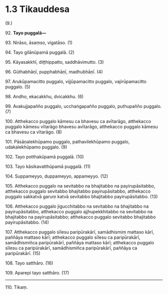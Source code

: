 

# 1.3 Tikauddesa



(9.)

92\. **Tayo puggalā—**

93\. Nirāso, āsaṃso, vigatāso. (1)

94\. Tayo gilānūpamā puggalā. (2)

95\. Kāyasakkhī, diṭṭhippatto, saddhāvimutto. (3)

96\. Gūthabhāṇī, pupphabhāṇī, madhubhāṇī. (4)

97\. Arukūpamacitto puggalo, vijjūpamacitto puggalo, vajirūpamacitto puggalo. (5)

98\. Andho, ekacakkhu, dvicakkhu. (6)

99\. Avakujjapañño puggalo, ucchaṅgapañño puggalo, puthupañño puggalo. (7)

100\. Atthekacco puggalo kāmesu ca bhavesu ca avītarāgo, atthekacco puggalo kāmesu vītarāgo bhavesu avītarāgo, atthekacco puggalo kāmesu ca bhavesu ca vītarāgo. (8)

101\. Pāsāṇalekhūpamo puggalo, pathavilekhūpamo puggalo, udakalekhūpamo puggalo. (9)

102\. Tayo potthakūpamā puggalā. (10)

103\. Tayo kāsikavatthūpamā puggalā. (11)

104\. Suppameyyo, duppameyyo, appameyyo. (12)

105\. Atthekacco puggalo na sevitabbo na bhajitabbo na payirupāsitabbo, atthekacco puggalo sevitabbo bhajitabbo payirupāsitabbo, atthekacco puggalo sakkatvā garuṃ katvā sevitabbo bhajitabbo payirupāsitabbo. (13)

106\. Atthekacco puggalo jigucchitabbo na sevitabbo na bhajitabbo na payirupāsitabbo, atthekacco puggalo ajjhupekkhitabbo na sevitabbo na bhajitabbo na payirupāsitabbo; atthekacco puggalo sevitabbo bhajitabbo payirupāsitabbo. (14)

107\. Atthekacco puggalo sīlesu paripūrakārī, samādhismiṃ mattaso kārī, paññāya mattaso kārī; atthekacco puggalo sīlesu ca paripūrakārī, samādhismiñca paripūrakārī, paññāya mattaso kārī; atthekacco puggalo sīlesu ca paripūrakārī, samādhismiñca paripūrakārī, paññāya ca paripūrakārī. (15)

108\. Tayo satthāro. (16)

109\. Aparepi tayo satthāro. (17)

---

110\. Tikaṃ.





